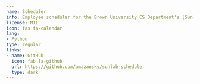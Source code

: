 ```yaml
---
name: Scheduler
info: Employee scheduler for the Brown University CS Department's [Sunlab Consultants](https://cs.brown.edu/degrees/undergrad/jobs/consult/). The scheduler uses linear programming to solve for an optimal schedule, accounting for employee preferences and departmental policies.
license: MIT
icon: fas fa-calendar
lang:
- Python
type: regular
links:
- name: GitHub
  icon: fab fa-github
  url: https://github.com/amazansky/sunlab-scheduler
  type: dark
---
```

